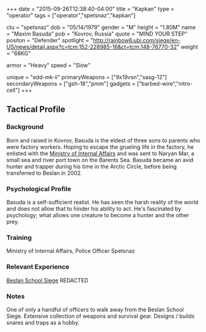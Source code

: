 +++
date = "2015-09-26T12:38:40-04:00"
title = "Kapkan"
type = "operator"
tags = ["operator","spetsnaz","kapkan"]

ctu = "spetsnaz"
dob = "05/14/1979"
gender = "M"
height = "1.80M"
name = "Maxim Basuda"
pob = "Kovrov, Russia"
quote = "MIND YOUR STEP"
positon = "Defender"
spotlight = "http://rainbow6.ubi.com/siege/en-US/news/detail.aspx?c=tcm:152-228985-16&ct=tcm:148-76770-32"
weight = "68KG"

armor = "Heavy"
speed = "Slow"

unique = "edd-mk-ii"
primaryWeapons = ["9x19vsn","sasg-12"]
secondaryWeapons = ["gsh-18","pmm"]
gadgets = ["barbed-wire","nitro-cell"]
+++

## Tactical Profile

### Background

Born and raised in Kovrov, Basuda is the eldest of three sons to parents who were factory workers. Hoping to escape the grueling life in the factory, he enlisted with the [Ministry of Internal Affairs](https://en.mvd.ru/) and was sent to Naryan Mar, a small sea and river port town on the Barents Sea. Basuda became an avid hunter and trapper during his time in the Arctic Circle, before being transferred to Beslan in 2002.

### Psychological Profile

Basuda is a self-sufficient realist. He has seen the harsh reality of the world and does not allow that to hinder his ability to act. He's fascinated by psychology; what allows one creature to become a hunter and the other prey.

### Training

Ministry of Internal Affairs, Police Officer
Spetsnaz

### Relevant Experience

[Beslan School Siege](https://en.wikipedia.org/wiki/Beslan_school_siege)
REDACTED

### Notes

One of only a handful of officers to walk away from the Beslan School Siege.
Extensive collection of weapons and survival gear.
Designs / builds snares and traps as a hobby.
